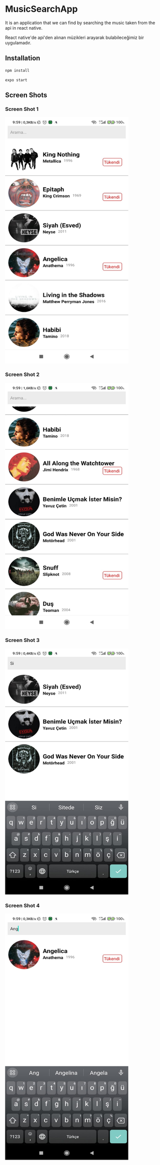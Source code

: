 # MusicSearchApp

It is an application that we can find by searching the music taken from the api in react native.

React native'de api'den alınan müzikleri arayarak bulabileceğimiz bir uygulamadır.

## Installation

`npm install`

`expo start`

## Screen Shots
### Screen Shot 1
<img src="https://github.com/zeycoder/MusicSearchApp/blob/main/ScreenShots/one.jfif" alt="alt text" width="400" height="800">

### Screen Shot 2
<img src="https://github.com/zeycoder/MusicSearchApp/blob/main/ScreenShots/two.jfif" alt="alt text" width="400" height="800">

### Screen Shot 3
<img src="https://github.com/zeycoder/MusicSearchApp/blob/main/ScreenShots/three.jfif" alt="alt text" width="400" height="800">

### Screen Shot 4
<img src="https://github.com/zeycoder/MusicSearchApp/blob/main/ScreenShots/four.jfif" alt="alt text" width="400" height="800">
